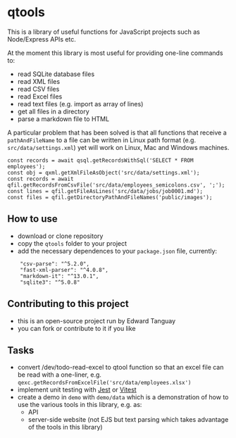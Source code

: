 # qtools

This is a library of useful functions for JavaScript projects such as Node/Express APIs etc.

At the moment this library is most useful for providing one-line commands to:

-   read SQLite database files
-   read XML files
-   read CSV files
-   read Excel files
-   read text files (e.g. import as array of lines)
-   get all files in a directory
-   parse a markdown file to HTML

A particular problem that has been solved is that all functions that receive a `pathAndFileName` to a file can be written in Linux path format (e.g. `src/data/settings.xml`) yet will work on Linux, Mac and Windows machines.

```
const records = await qsql.getRecordsWithSql('SELECT * FROM employees');
const obj = qxml.getXmlFileAsObject('src/data/settings.xml');
const records = await qfil.getRecordsFromCsvFile('src/data/employees_semicolons.csv', ';');
const lines = qfil.getFileAsLines('src/data/jobs/job0001.md');
const files = qfil.getDirectoryPathAndFileNames('public/images');
```

## How to use

-   download or clone repository
-   copy the `qtools` folder to your project
-   add the necessary dependences to your `package.json` file, currently:

```
    "csv-parse": "^5.2.0",
    "fast-xml-parser": "^4.0.8",
    "markdown-it": "^13.0.1",
    "sqlite3": "^5.0.8"
```

## Contributing to this project

-   this is an open-source project run by Edward Tanguay
-   you can fork or contribute to it if you like

## Tasks

-   convert /dev/todo-read-excel to qtool function so that an excel file can be read with a one-liner, e.g. `qexc.getRecordsFromExcelFile('src/data/employees.xlsx')`
-   implement unit testing with [Jest](https://jestjs.io) or [Vitest](https://vitest.dev)
-   create a demo in `demo` with `demo/data` which is a demonstration of how to use the various tools in this library, e.g. as:
    -   API
    -   server-side website (not EJS but text parsing which takes advantage of the tools in this library)
